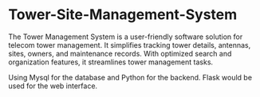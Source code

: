 # Tower-Site-Management-System

The Tower Management System is a user-friendly software solution for telecom tower management. It simplifies tracking tower details, antennas, sites, owners, and maintenance records. With optimized search and organization features, it streamlines tower management tasks.

Using Mysql for the database and Python for the backend. Flask would be used for the web interface.
